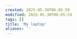 ```yaml
---
created: 2025-05-30T06:05:59
modified: 2025-05-30T06:05:59
tags: []
title: 'My laptop'
aliases: '' 
---
```


